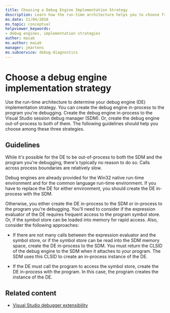 ```yaml
---
title: Choosing a Debug Engine Implementation Strategy
description: Learn how the run-time architecture helps you to choose from several strategies for debug engine implementation.
ms.date: 11/04/2016
ms.topic: conceptual
helpviewer_keywords:
- debug engines, implementation strategies
author: maiak
ms.author: maiak
manager: jmartens
ms.subservice: debug-diagnostics
---
```

# Choose a debug engine implementation strategy

Use the run-time architecture to determine your debug engine (DE) implementation strategy. You can create the debug engine in-process to the program you're debugging. Create the debug engine in-process to the Visual Studio session debug manager (SDM). Or, create the debug engine out-of-process to both of them. The following guidelines should help you choose among these three strategies.

## Guidelines
 While it's possible for the DE to be out-of-process to both the SDM and the program you're debugging, there's typically no reason to do so. Calls across process boundaries are relatively slow.

 Debug engines are already provided for the Win32 native run-time environment and for the common language run-time environment. If you have to replace the DE for either environment, you should create the DE in-process with the SDM.

 Otherwise, you either create the DE in-process to the SDM or in-process to the program you're debugging. You'll need to consider if the expression evaluator of the DE requires frequent access to the program symbol store. Or, if the symbol store can be loaded into memory for rapid access. Also, consider the following approaches:

- If there are not many calls between the expression evaluator and the symbol store, or if the symbol store can be read into the SDM memory space, create the DE in-process to the SDM. You must return the CLSID of the debug engine to the SDM when it attaches to your program. The SDM uses this CLSID to create an in-process instance of the DE.

- If the DE must call the program to access the symbol store, create the DE in-process with the program. In this case, the program creates the instance of the DE.

## Related content
- [Visual Studio debugger extensibility](../../extensibility/debugger/visual-studio-debugger-extensibility.md)
